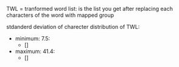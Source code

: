 TWL = tranformed word list:
  is the list you get after replacing each characters
  of the word with mapped group

stdanderd deviation of charecter distribution of TWL:
  - minimum: 7.5:
    - []
  - maximum: 41.4:
    - []
